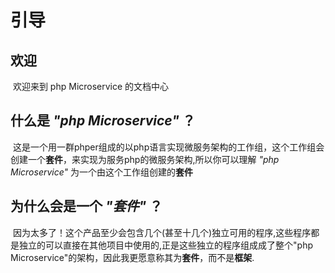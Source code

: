 # 引导

## 欢迎 
  欢迎来到 php Microservice 的文档中心
## 什么是 *"php Microservice"* ？
  这是一个用一群phper组成的以php语言实现微服务架构的工作组，这个工作组会创建一个**套件**，来实现为服务php的微服务架构,所以你可以理解 *"php Microservice"* 为一个由这个工作组创建的**套件**
## 为什么会是一个 *"套件"* ？
  因为太多了！这个产品至少会包含几个(甚至十几个)独立可用的程序,这些程序都是独立的可以直接在其他项目中使用的,正是这些独立的程序组成成了整个"php Microservice"的架构，因此我更愿意称其为**套件**，而不是**框架**.

  
